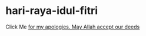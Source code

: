 # hari-raya-idul-fitri
<p>Click Me <a href="https://yusufarya.github.io/hari-raya-idul-fitri/">for my apologies. May Allah accept our deeds </a></p>

